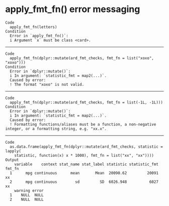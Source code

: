 # apply_fmt_fn() error messaging

    Code
      apply_fmt_fn(letters)
    Condition
      Error in `apply_fmt_fn()`:
      i Argument `x` must be class <card>.

---

    Code
      apply_fmt_fn(dplyr::mutate(ard_fmt_checks, fmt_fn = list("xoxo", "xoxo")))
    Condition
      Error in `dplyr::mutate()`:
      i In argument: `statistic_fmt = map2(...)`.
      Caused by error:
      ! The format "xoxo" is not valid.

---

    Code
      apply_fmt_fn(dplyr::mutate(ard_fmt_checks, fmt_fn = list(-1L, -1L)))
    Condition
      Error in `dplyr::mutate()`:
      i In argument: `statistic_fmt = map2(...)`.
      Caused by error:
      ! Formatting functions/aliases must be a function, a non-negative integer, or a formatting string, e.g. "xx.x".

---

    Code
      as.data.frame(apply_fmt_fn(dplyr::mutate(ard_fmt_checks, statistic = lapply(
        statistic, function(x) x * 1000), fmt_fn = list("xx", "xx"))))
    Output
        variable    context stat_name stat_label statistic statistic_fmt fmt_fn
      1      mpg continuous      mean       Mean  20090.62         20091     xx
      2      mpg continuous        sd         SD  6026.948          6027     xx
        warning error
      1    NULL  NULL
      2    NULL  NULL

